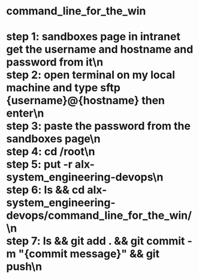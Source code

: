 # command_line_for_the_win<br><br>step 1: sandboxes page in intranet get the username and hostname and password from it\n<br>step 2: open terminal on my local machine and type sftp {username}@{hostname} then enter\n<br>step 3: paste the password from the sandboxes page\n<br>step 4: cd /root\n<br>step 5: put -r alx-system_engineering-devops\n<br>step 6: ls && cd alx-system_engineering-devops/command_line_for_the_win/\n<br>step 7: ls && git add . && git commit -m "{commit message}" && git push\n<br>
